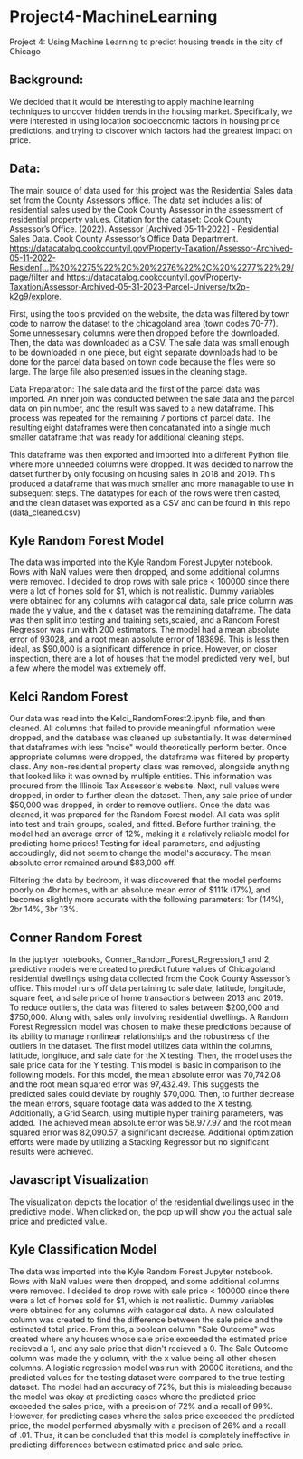 # Project4-MachineLearning
Project 4: Using Machine Learning to predict housing trends in the city of Chicago

## Background:
We decided that it would be interesting to apply machine learning techniques to uncover hidden trends in the housing market. Specifically, we were interested in using location socioeconomic factors in housing price predictions, and trying to discover which factors had the greatest impact on price. 

## Data:
The main source of data used for this project was the Residential Sales data set from the County Assessors office. The data set includes a list of residential sales used by the Cook County Assessor in the assessment of residential property values. Citation for the dataset: Cook County Assessor’s Office. (2022). Assessor [Archived 05-11-2022] - Residential Sales Data. Cook County Assessor’s Office Data Department. https://datacatalog.cookcountyil.gov/Property-Taxation/Assessor-Archived-05-11-2022-Residen[…]%20%2275%22%2C%20%2276%22%2C%20%2277%22%29/page/filter and https://datacatalog.cookcountyil.gov/Property-Taxation/Assessor-Archived-05-31-2023-Parcel-Universe/tx2p-k2g9/explore.

First, using the tools provided on the website, the data was filtered by town code to narrow the dataset to the chicagoland area (town codes 70-77). Some unnessesary columns were then dropped before the downloaded. Then, the data was downloaded as a CSV. The sale data was small enough to be downloaded in one piece, but eight separate downloads had to be done for the parcel data based on town code because the files were so large. The large file also presented issues in the cleaning stage.

Data Preparation:
The sale data and the first of the parcel data was imported. An inner join was conducted between the sale data and the parcel data on pin number, and the result was saved to a new dataframe. This process was repeated for the remaining 7 portions of parcel data. The resulting eight dataframes were then concatanated into a single much smaller dataframe that was ready for additional cleaning steps.

This dataframe was then exported and imported into a different Python file, where more unneeded columns were dropped. It was decided to narrow the datset further by only focusing on housing sales in 2018 and 2019. This produced a dataframe that was much smaller and more managable to use in subsequent steps. The datatypes for each of the rows were then casted, and the clean dataset was exported as a CSV and can be found in this repo (data_cleaned.csv)

## Kyle Random Forest Model

The data was imported into the Kyle Random Forest Jupyter notebook. Rows with NaN values were then dropped, and some additional columns were removed. I decided to drop rows with sale price < 100000 since there were a lot of homes sold for $1, which is not realistic. Dummy variables were obtained for any columns with catagorical data, sale price column was made the y value, and the x dataset was the remaining dataframe. The data was then split into testing and training sets,scaled, and a Random Forest Regressor was run with 200 estimators. The model had a mean absolute error of 93028, and a root mean absolute error of 183898. This is less then ideal, as $90,000 is a significant difference in price. However, on closer inspection, there are a lot of houses that the model predicted very well, but a few where the model was extremely off.

## Kelci Random Forest
Our data was read into the Kelci_RandomForest2.ipynb file, and then cleaned. All columns that failed to provide meaningful information were dropped, and the database was cleaned up substantially. It was determined that dataframes with less "noise" would theoretically perform better. Once appropriate columns were dropped, the dataframe was filtered by property class. Any non-residential property class was removed, alongside anything that looked like it was owned by multiple entities. This information was procured from the Illinois Tax Assessor's website. Next, null values were dropped, in order to further clean the dataset. Then, any sale price of under $50,000 was dropped, in order to remove outliers. Once the data was cleaned, it was prepared for the Random Forest model. All data was split into test and train groups, scaled, and fitted. Before further training, the model had an average error of 12%, making it a relatively reliable model for predicting home prices! Testing for ideal parameters, and adjusting accoudingly, did not seem to change the model's accuracy. The mean absolute error remained around $83,000 off. 

Filtering the data by bedroom, it was discovered that the model performs poorly on 4br homes, with an absolute mean error of $111k (17%), and becomes slightly more accurate with the following parameters: 1br (14%), 2br 14%, 3br 13%.

## Conner Random Forest

In the juptyer notebooks, Conner_Random_Forest_Regression_1 and 2, predictive models were created to predict future values of Chicagoland residential dwellings using data collected from the Cook County Assessor’s office. This model runs off data pertaining to sale date, latitude, longitude, square feet, and sale price of home transactions between 2013 and 2019. To reduce outliers, the data was filtered to sales between $200,000 and $750,000. Along with, sales only involving residential dwellings. A Random Forest Regression model was chosen to make these predictions because of its ability to manage nonlinear relationships and the robustness of the outliers in the dataset. The first model utilizes data within the columns, latitude, longitude, and sale date for the X testing. Then, the model uses the sale price data for the Y testing. This model is basic in comparison to the following models. For this model, the mean absolute error was 70,742.08 and the root mean squared error was 97,432.49. This suggests the predicted sales could deviate by roughly $70,000. Then, to further decrease the mean errors, square footage data was added to the X testing. Additionally, a Grid Search, using multiple hyper training parameters, was added. The achieved mean absolute error was 58.977.97 and the root mean squared error was 82,090.57, a significant decrease. Additional optimization efforts were made by utilizing a Stacking Regressor but no significant results were achieved.

## Javascript Visualization

The visualization depicts the location of the residential dwellings used in the predictive model. When clicked on, the pop up will show you the actual sale price and predicted value.

## Kyle Classification Model

The data was imported into the Kyle Random Forest Jupyter notebook. Rows with NaN values were then dropped, and some additional columns were removed. I decided to drop rows with sale price < 100000 since there were a lot of homes sold for $1, which is not realistic. Dummy variables were obtained for any columns with catagorical data. A new calculated column was created to find the difference between the sale price and the estimated total price. From this, a boolean column "Sale Outcome" was created where any houses whose sale price exceeded the estimated price recieved a 1, and any sale price that didn't recieved a 0. The Sale Outcome column was made the y column, with the x value being all other chosen columns. A logistic regression model was run with 20000 iterations, and the predicted values for the testing dataset were compared to the true testing dataset. The model had an accuracy of 72%, but this is misleading because the model was okay at predicting cases where the predicted price exceeded the sales price, with a precision of 72% and a recall of 99%. However, for predicting cases where the sales price exceeded the predicted price, the model performed abysmally with a precison of 26% and a recall of .01. Thus, it can be concluded that this model is completely ineffective in predicting differences between estimated price and sale price.
